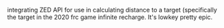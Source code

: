 
integrating ZED API for use in calculating distance to a target (specifically the target in the 2020 frc game infinite recharge. It's lowkey pretty epic.



 
 
